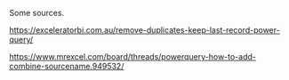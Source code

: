 
Some sources.


https://exceleratorbi.com.au/remove-duplicates-keep-last-record-power-query/

https://www.mrexcel.com/board/threads/powerquery-how-to-add-combine-sourcename.949532/